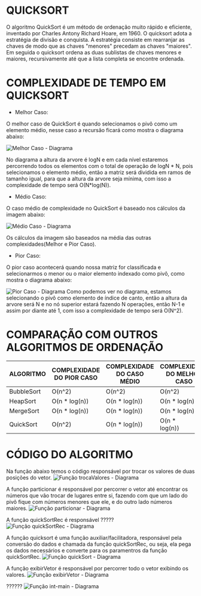 # QUICKSORT 

O algoritmo QuickSort é um método de ordenação muito rápido e eficiente, inventado por Charles Antony Richard Hoare, em 1960. O quicksort adota a estratégia de divisão e conquista. 
A estratégia consiste em rearranjar as chaves de modo que as chaves "menores" precedam as chaves "maiores". Em seguida o quicksort ordena as duas sublistas de chaves menores e maiores, recursivamente até que a lista completa se encontre ordenada. 


# COMPLEXIDADE DE TEMPO EM QUICKSORT 

* Melhor Caso:

O melhor caso de QuickSort é quando selecionamos o pivô como um elemento médio, nesse caso a recursão ficará como mostra o diagrama abaixo:

![Melhor Caso - Diagrama](/imagens/melhor-caso.png)

No diagrama a altura da arvore é logN e em cada nível estaremos percorrendo todos os elementos com o total de operação de logN * N, pois selecionamos o elemento médio, então a matriz será dividida em ramos de tamanho igual, para que a altura da arvore seja mínima, com isso a complexidade de tempo será O(N*log(N)).  

* Médio Caso:

O caso médio de complexidade no QuickSort é baseado nos cálculos da imagem abaixo:

![Médio Caso - Diagrama](/imagens/medio-caso.png)

Os cálculos da imagem são baseados na média das outras complexidades(Melhor e Pior Caso).

* Pior Caso:

O pior caso acontecerá quando nossa matriz for classificada e selecionarmos o menor ou o maior elemento indexado como pivô, como mostra o diagrama abaixo:

![Pior Caso - Diagrama](/imagens/pior-caso.png)
Como podemos ver no diagrama, estamos selecionando o pivô como elemento de índice de canto, então a altura da arvore será N e no nó superior estará fazendo N operações, então N-1 e assim por diante até 1, com isso a complexidade de tempo será O(N^2). 

# COMPARAÇÃO COM OUTROS ALGORITMOS DE ORDENAÇÃO 

| ALGORITMO  | COMPLEXIDADE DO PIOR CASO | COMPLEXIDADE DO CASO MÉDIO | COMPLEXIDADE DO MELHOR CASO |
|------------|---------------------------|----------------------------|-----------------------------|
| BubbleSort | O(n^2)                    | O(n^2)                     | O(n^2)                      |
| HeapSort   | O(n * log(n))             | O(n * log(n))              | O(n * log(n))               |
| MergeSort  | O(n * log(n))             | O(n * log(n))              | O(n * log(n))               |
| QuickSort  | O(n^2)                    | O(n * log(n))              | O(n * log(n))               |
 
 # CÓDIGO DO ALGORITMO

Na função abaixo temos o código responsável por trocar os valores de duas posições do vetor.
![Função trocaValores - Diagrama](/imagens/troca-valores.png)

A função particionar é responsável por percorrer o vetor até encontrar os números que vão trocar de lugares entre si, fazendo com que um lado do pivô fique com números menores que ele, e do outro lado números maiores.
![Função particionar - Diagrama](/imagens/particionar.png)

A função quickSortRec é responsável ?????
![Função quickSortRec - Diagrama](/imagens/quicksort-rec.png)

A função quicksort é uma função auxiliar/facilitadora, responsável pela conversão do dados e chamada da função quickSortRec, ou seja, ela pega os dados necessários e converte para os paramentros da função quickSortRec.
![Função quickSort - Diagrama](/imagens/quicksort.png)

A função exibirVetor é responsável por percorrer todo o vetor exibindo os valores.
![Função exibirVetor - Diagrama](/imagens/exibir-vetor.png)

??????
![Função int-main - Diagrama](/imagens/int-main.png)